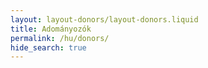 ```yaml
---
layout: layout-donors/layout-donors.liquid
title: Adományozók
permalink: /hu/donors/
hide_search: true
---
```

